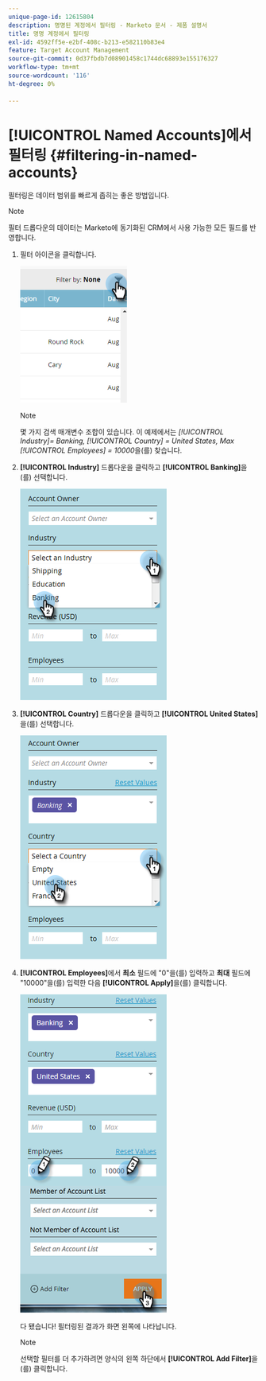```yaml
---
unique-page-id: 12615804
description: 명명된 계정에서 필터링 - Marketo 문서 - 제품 설명서
title: 명명 계정에서 필터링
exl-id: 4592ff5e-e2bf-408c-b213-e582110b83e4
feature: Target Account Management
source-git-commit: 0d37fbdb7d08901458c1744dc68893e155176327
workflow-type: tm+mt
source-wordcount: '116'
ht-degree: 0%

---
```


# [!UICONTROL Named Accounts]에서 필터링 {#filtering-in-named-accounts}

필터링은 데이터 범위를 빠르게 좁히는 좋은 방법입니다.

>[!NOTE]
>
>필터 드롭다운의 데이터는 Marketo에 동기화된 CRM에서 사용 가능한 모든 필드를 반영합니다.

1. 필터 아이콘을 클릭합니다.

   ![](assets/filter-one.png)

   >[!NOTE]
   >
   >몇 가지 검색 매개변수 조합이 있습니다. 이 예제에서는 _[!UICONTROL Industry]= Banking, [!UICONTROL Country] = United States, Max [!UICONTROL Employees] = 10000_&#x200B;을(를) 찾습니다.

1. **[!UICONTROL Industry]** 드롭다운을 클릭하고 **[!UICONTROL Banking]**&#x200B;을(를) 선택합니다.

   ![](assets/filter-2.png)

1. **[!UICONTROL Country]** 드롭다운을 클릭하고 **[!UICONTROL United States]**&#x200B;을(를) 선택합니다.

   ![](assets/filter-3.png)

1. **[!UICONTROL Employees]**&#x200B;에서 **최소** 필드에 &quot;0&quot;을(를) 입력하고 **최대** 필드에 &quot;10000&quot;을(를) 입력한 다음 **[!UICONTROL Apply]**&#x200B;을(를) 클릭합니다.

   ![](assets/four-2.png)

   다 됐습니다! 필터링된 결과가 화면 왼쪽에 나타납니다.

   >[!NOTE]
   >
   >선택할 필터를 더 추가하려면 양식의 왼쪽 하단에서 **[!UICONTROL Add Filter]**&#x200B;을(를) 클릭합니다.
